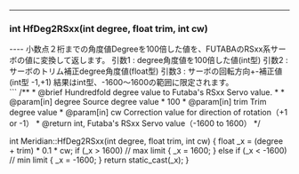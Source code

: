 ----  
<h3>int HfDeg2RSxx(int degree, float trim, int cw)</h3>
----  
小数点２桁までの角度値Degreeを100倍した値を、FUTABAのRSxx系サーボの値に変換して返します。  
引数1 : degree角度値を100倍した値(int型)  
引数2 : サーボのトリム補正degree角度値(float型)  
引数3 : サーボの回転方向+-補正値(int型 -1,+1)  
結果はint型、-1600〜1600の範囲に限定されます。  
  
<br>  
```  
/**
 * @brief Hundredfold degree value to Futaba's RSxx Servo value.
 *
 * @param[in] degree Source degree value * 100
 * @param[in] trim Trim degree value
 * @param[in] cw Correction value for direction of rotation（+1 or -1）
 * @return int, Futaba's RSxx Servo value（-1600 to 1600）
 */
  
int Meridian::HfDeg2RSxx(int degree, float trim, int cw)
{
    float _x = (degree + trim) * 0.1 * cw;
    if (_x > 1600) // max limit
    {
        _x = 1600;
    }
    else if (_x < -1600) // min limit
    {
        _x = -1600;
    }
    return static_cast<int>(_x);
}
```